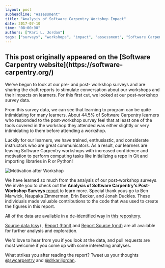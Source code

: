 ```yaml
---
layout: post
subheadline: "Assessment"
title: "Analysis of Software Carpentry Workshop Impact"
date: 2017-07-10
time: "08:00:00"
authors: ["Kari L. Jordan"]
tags: ["surveys", "workshops", "impact", "assessment", "Software Carpentry"]
---
```


<h2>This post originally appeared on the [Software Carpentry website](https://software-carpentry.org/)</h2>

We've begun to look at our pre- and post- workshop surveys and are sharing the draft reports to stimulate conversation about 
our workshops and their impacts on learners. For this first cut, we looked at our post-workshop survey data. 

From this survey data, we can see that learning to program can be quite intimidating for many learners. 
About 44.5% of Software Carpentry learners who responded to the post-workshop survey feel that at least one of the tools 
covered in the workshop they attended was either slightly or very intimidating to them before attending a workshop. 

Luckily for our learners, we have trained, enthusiastic, and considerate instructors who are great communicators. 
As a result, our learners are leaving Software Carpentry workshops with increased confidence and motivation to perform 
computing tasks like initializing a repo in Git and importing libraries in R or Python! 

![Motivation after Workshop](https://jduckles-dropshare.s3-us-west-2.amazonaws.com/motivation-K9zWROickP.png)

We have learned so much from the analysis of our post-workshop surveys. We invite you to check out 
the **Analysis of Software Carpentry's Post-Workshop Surveys** [report](https://carpentries.github.io/assessment/learner-assessment/software-carpentry/postworkshop/2017-July/2017-July-post.html) 
to learn more. Special thank yous go to Ben Marwick, Naupaka Zimmerman, Erin Becker, and Jonah Duckles. 
These individuals made valuable contributions to the code that was used to create the figures in this report.

All of the data are available in a de-identified way in [this repository](https://github.com/carpentries/assessment/tree/master/learner-assessment/software-carpentry/postworkshop). 

[Source data (csv)](https://github.com/carpentries/assessment/blob/master/learner-assessment/software-carpentry/postworkshop/2017-July/data.csv)
, [Report (html)](https://carpentries.github.io/assessment/learner-assessment/software-carpentry/postworkshop/2017-July/2017-July-post.html) and [Report Source (rmd)](https://github.com/carpentries/assessment/blob/master/learner-assessment/software-carpentry/postworkshop/2017-July/2017-July-post.rmdF) are all available for further analysis and exploration. 

We'd love to hear from you if you look at the data, and pull requests are most welcome if you come up with some interesting analyses. 

What strikes you after reading the report? Tweet us your thoughts [@swcarpentry](https://twitter.com/@swcarpentry) and [@drkariljordan](https://twitter.com/@drkariljordan).
